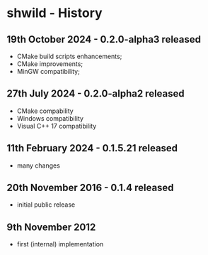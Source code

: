 # shwild - History


19th October 2024 - 0.2.0-alpha3 released
-----------------------------------------

* CMake build scripts enhancements;
* CMake improvements;
* MinGW compatibility;


27th July 2024 - 0.2.0-alpha2 released
--------------------------------------

* CMake compability
* Windows compatibility
* Visual C++ 17 compatibility


11th February 2024 - 0.1.5.21 released
--------------------------------------

* many changes


20th November 2016 - 0.1.4 released
-----------------------------------

* initial public release


9th November 2012
-----------------

* first (internal) implementation


<!-- ########################### end of file ########################### -->

